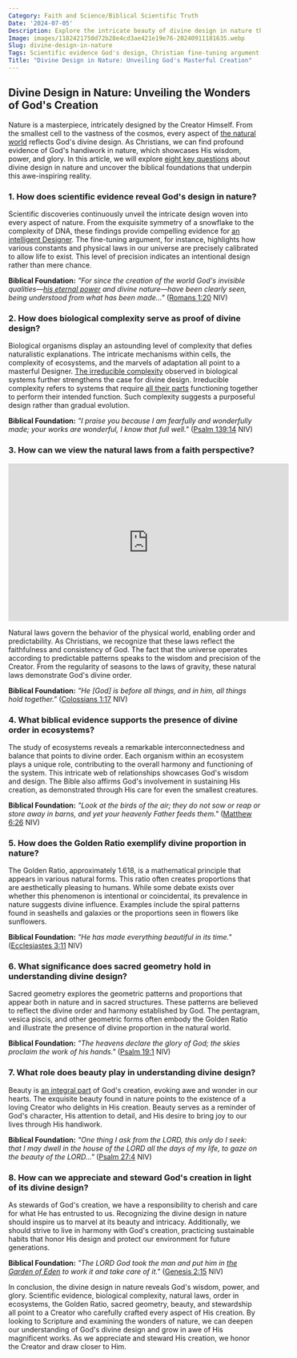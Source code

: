 ```yaml
---
Category: Faith and Science/Biblical Scientific Truth
Date: '2024-07-05'
Description: Explore the intricate beauty of divine design in nature through scientific evidence and faith perspectives. Discover how the Christian fine-tuning argument, biological complexity, and Biblical order in ecosystem studies showcase God's handiwork.
Image: images/1182421750d72b28e4cd3ae421e19e76-20240911181635.webp
Slug: divine-design-in-nature
Tags: Scientific evidence God's design, Christian fine-tuning argument UK, Biological complexity divine proof, Faith perspective natural laws, Biblical order in ecosystem studies
Title: "Divine Design in Nature: Unveiling God's Masterful Creation"
---
```


## Divine Design in Nature: Unveiling the Wonders of God's Creation

Nature is a masterpiece, intricately designed by the Creator Himself. From the smallest cell to the vastness of the cosmos, every aspect of [the natural world](/reconciling-bible-and-science) reflects God's divine design. As Christians, we can find profound evidence of God's handiwork in nature, which showcases His wisdom, power, and glory. In this article, we will explore [eight key questions](/fossil-record-interpretation) about divine design in nature and uncover the biblical foundations that underpin this awe-inspiring reality.

### 1. How does scientific evidence reveal God's design in nature?

Scientific discoveries continuously unveil the intricate design woven into every aspect of nature. From the exquisite symmetry of a snowflake to the complexity of DNA, these findings provide compelling evidence for [an intelligent Designer](/academic-recognition-creationisn). The fine-tuning argument, for instance, highlights how various constants and physical laws in our universe are precisely calibrated to allow life to exist. This level of precision indicates an intentional design rather than mere chance.

**Biblical Foundation:**
*"For since the creation of the world God's invisible qualities—[his eternal power](/scientific-research-creationism) and divine nature—have been clearly seen, being understood from what has been made..."* ([Romans 1:20](https://www.bibleref.com/Romans/1/Romans-1-20.html) NIV)

### 2. How does biological complexity serve as proof of divine design?

Biological organisms display an astounding level of complexity that defies naturalistic explanations. The intricate mechanisms within cells, the complexity of ecosystems, and the marvels of adaptation all point to a masterful Designer. [The irreducible complexity](/public-engagement-intelligent-design) observed in biological systems further strengthens the case for divine design. Irreducible complexity refers to systems that require [all their parts](/evolutionary-theory-flaws) functioning together to perform their intended function. Such complexity suggests a purposeful design rather than gradual evolution.

**Biblical Foundation:**
*"I praise you because I am fearfully and wonderfully made; your works are wonderful, I know that full well."* ([Psalm 139:14](https://www.bibleref.com/Psalm/139/Psalm-139-14.html) NIV)

### 3. How can we view the natural laws from a faith perspective?


<iframe width="560" height="315" src="https://www.youtube.com/embed/dxA-gdq_LUs" frameborder="0" allow="autoplay; encrypted-media" allowfullscreen></iframe>


Natural laws govern the behavior of the physical world, enabling order and predictability. As Christians, we recognize that these laws reflect the faithfulness and consistency of God. The fact that the universe operates according to predictable patterns speaks to the wisdom and precision of the Creator. From the regularity of seasons to the laws of gravity, these natural laws demonstrate God's divine order.

**Biblical Foundation:**
*"He [God] is before all things, and in him, all things hold together."* ([Colossians 1:17](https://www.bibleref.com/Colossians/1/Colossians-1-17.html) NIV)

### 4. What biblical evidence supports the presence of divine order in ecosystems?

The study of ecosystems reveals a remarkable interconnectedness and balance that points to divine order. Each organism within an ecosystem plays a unique role, contributing to the overall harmony and functioning of the system. This intricate web of relationships showcases God's wisdom and design. The Bible also affirms God's involvement in sustaining His creation, as demonstrated through His care for even the smallest creatures.

**Biblical Foundation:**
*"Look at the birds of the air; they do not sow or reap or store away in barns, and yet your heavenly Father feeds them."* ([Matthew 6:26](https://www.bibleref.com/Matthew/6/Matthew-6-26.html) NIV)

### 5. How does the Golden Ratio exemplify divine proportion in nature?

The Golden Ratio, approximately 1.618, is a mathematical principle that appears in various natural forms. This ratio often creates proportions that are aesthetically pleasing to humans. While some debate exists over whether this phenomenon is intentional or coincidental, its prevalence in nature suggests divine influence. Examples include the spiral patterns found in seashells and galaxies or the proportions seen in flowers like sunflowers.

**Biblical Foundation:**
*"He has made everything beautiful in its time."* ([Ecclesiastes 3:11](https://www.bibleref.com/Ecclesiastes/3/Ecclesiastes-3-11.html) NIV)

### 6. What significance does sacred geometry hold in understanding divine design?

Sacred geometry explores the geometric patterns and proportions that appear both in nature and in sacred structures. These patterns are believed to reflect the divine order and harmony established by God. The pentagram, vesica piscis, and other geometric forms often embody the Golden Ratio and illustrate the presence of divine proportion in the natural world.

**Biblical Foundation:**
*"The heavens declare the glory of God; the skies proclaim the work of his hands."* ([Psalm 19:1](https://www.bibleref.com/Psalm/19/Psalm-19-1.html) NIV)

### 7. What role does beauty play in understanding divine design?

Beauty is [an integral part](/reviving-christian-customs) of God's creation, evoking awe and wonder in our hearts. The exquisite beauty found in nature points to the existence of a loving Creator who delights in His creation. Beauty serves as a reminder of God's character, His attention to detail, and His desire to bring joy to our lives through His handiwork.

**Biblical Foundation:**
*"One thing I ask from the LORD, this only do I seek: that I may dwell in the house of the LORD all the days of my life, to gaze on the beauty of the LORD..."* ([Psalm 27:4](https://www.bibleref.com/Psalm/27/Psalm-27-4.html) NIV)

### 8. How can we appreciate and steward God's creation in light of its divine design?

As stewards of God's creation, we have a responsibility to cherish and care for what He has entrusted to us. Recognizing the divine design in nature should inspire us to marvel at its beauty and intricacy. Additionally, we should strive to live in harmony with God's creation, practicing sustainable habits that honor His design and protect our environment for future generations.

**Biblical Foundation:**
*"The LORD God took the man and put him in [the Garden of Eden](/the-timeline-from-adam-and-eve-to-moses-unveiling-biblical-history-and-connections) to work it and take care of it."* ([Genesis 2:15](https://www.bibleref.com/Genesis/2/Genesis-2-15.html) NIV)

In conclusion, the divine design in nature reveals God's wisdom, power, and glory. Scientific evidence, biological complexity, natural laws, order in ecosystems, the Golden Ratio, sacred geometry, beauty, and stewardship all point to a Creator who carefully crafted every aspect of His creation. By looking to Scripture and examining the wonders of nature, we can deepen our understanding of God's divine design and grow in awe of His magnificent works. As we appreciate and steward His creation, we honor the Creator and draw closer to Him.